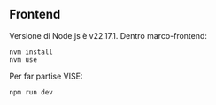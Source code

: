 ## Frontend

Versione di Node.js è v22.17.1. Dentro marco-frontend:

```
nvm install
nvm use
```

Per far partise VISE:

```
npm run dev
```
